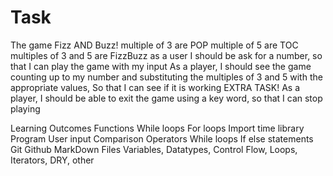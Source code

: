 # Task

The game Fizz AND Buzz!
multiple of 3 are POP
multiple of 5 are TOC
multiples of 3 and 5 are FizzBuzz
as a user I should be ask for a number,
so that I can play the game with my input
As a player, I should see the game counting up to my number and
substituting the multiples of 3 and 5 with the appropriate values,
So that I can see if it is working
EXTRA TASK!
As a player, I should be able to exit the game using a key word,
so that I can stop playing


Learning Outcomes
Functions
While loops
For loops
Import time library
Program
User input
Comparison Operators
While loops
If else statements
Git
Github
MarkDown Files
Variables, Datatypes, Control Flow, Loops, Iterators, DRY, other
